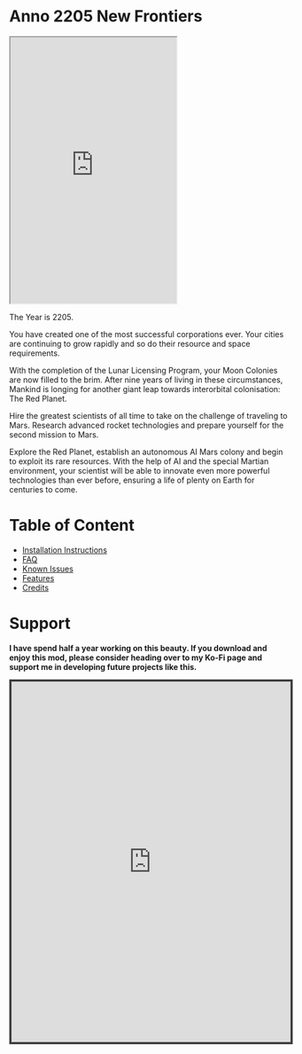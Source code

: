 # Anno 2205 New Frontiers

<iframe width:100% height='480'
src="https://www.youtube.com/embed/dLBnrNJprCk">
</iframe>

The Year is 2205.

You have created one of the most successful corporations ever. Your cities are continuing to grow rapidly and so do their resource and space requirements.

With the completion of the Lunar Licensing Program, your Moon Colonies are now filled to the brim.
After nine years of living in these circumstances, Mankind is longing for another giant leap towards interorbital colonisation: The Red Planet.

Hire the greatest scientists of all time to take on the challenge of traveling to Mars. Research advanced rocket technologies and prepare yourself for the second mission to Mars.

Explore the Red Planet, establish an autonomous AI Mars colony and begin to exploit its rare resources. With the help of AI and the special Martian environment, your scientist will be able to innovate even more powerful technologies than ever before, ensuring a life of plenty on Earth for centuries to come.

# Table of Content

- [Installation Instructions](/en/Anno2205/InstallationInstructions.md)
- [FAQ](/en/Anno2205/FAQ.md)
- [Known Issues](/en/Anno2205/KnownIssues.md)
- [Features](/en/Anno2205/Features.md)
- [Credits](/en/Anno2205/Credits.md)

# Support
**I have spend half a year working on this beauty. If you download and enjoy this mod, please consider heading over to my Ko-Fi page and support me in developing future projects like this.**
<iframe id='kofiframe' src='https://ko-fi.com/taludas/?hidefeed=true&widget=true&embed=true&preview=true' style='border:none;width:100%;padding:4px;background:#3f3f3f;' height='650' title='taludas'></iframe>